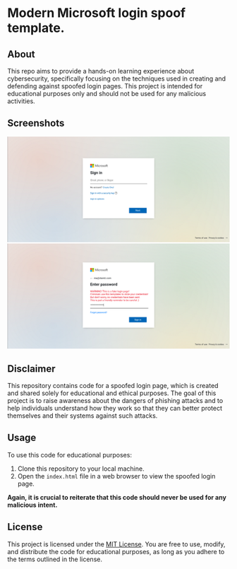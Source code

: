 # Modern Microsoft login spoof template.

## About

This repo aims to provide a hands-on learning experience about cybersecurity, specifically focusing on the techniques used in creating and defending against spoofed login pages. This project is intended for educational purposes only and should not be used for any malicious activities.

## Screenshots

![Screenshot1](screenshots/index1.png)
![Screenshot2](screenshots/index2.png)

## Disclaimer

This repository contains code for a spoofed login page, which is created and shared solely for educational and ethical purposes. The goal of this project is to raise awareness about the dangers of phishing attacks and to help individuals understand how they work so that they can better protect themselves and their systems against such attacks.

## Usage

To use this code for educational purposes:

1. Clone this repository to your local machine.
2. Open the `index.html` file in a web browser to view the spoofed login page.

**Again, it is crucial to reiterate that this code should never be used for any malicious intent.**

## License

This project is licensed under the [MIT License](LICENSE). You are free to use, modify, and distribute the code for educational purposes, as long as you adhere to the terms outlined in the license.
